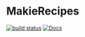 # MakieRecipes

[![build status](https://github.com/JuliaPlots/MakieRecipes.jl/workflows/CI/badge.svg)](https://github.com/JuliaPlots/MakieRecipes.jl/actions)
[![Docs][docs-img]][docs-url]

[docs-img]: https://img.shields.io/badge/docs-dev-blue.svg
[docs-url]: http://juliaplots.org/MakieRecipes.jl/dev/

